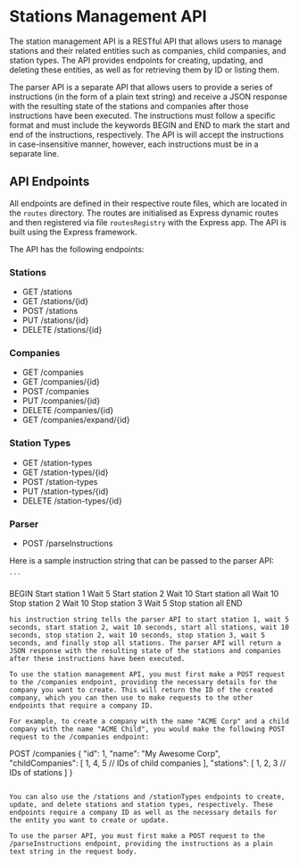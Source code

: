 # Stations Management API
The station management API is a RESTful API that allows users to manage stations and their related entities such as companies, 
child companies, and station types. The API provides endpoints for creating, updating, and deleting these entities, 
as well as for retrieving them by ID or listing them.

The parser API is a separate API that allows users to provide a series of instructions (in the form of a plain text string) 
and receive a JSON response with the resulting state of the stations and companies after those instructions have been executed. 
The instructions must follow a specific format and must include the keywords BEGIN and END to mark the start and end of the instructions, 
respectively. The API is will accept the instructions in case-insensitive manner, however, each instructions must be in
a separate line.

## API Endpoints
All endpoints are defined in their respective route files, which are located in the `routes` directory. 
The routes are initialised as Express dynamic routes and then registered via file `routesRegistry` with the
Express app. The API is built using the Express framework.

The API has the following endpoints:

### Stations
- GET /stations
- GET /stations/{id}
- POST /stations
- PUT /stations/{id}
- DELETE /stations/{id}

### Companies
- GET /companies
- GET /companies/{id}
- POST /companies
- PUT /companies/{id}
- DELETE /companies/{id}
- GET /companies/expand/{id}

### Station Types
- GET /station-types
- GET /station-types/{id}
- POST /station-types
- PUT /station-types/{id}
- DELETE /station-types/{id}

### Parser
- POST /parseInstructions


Here is a sample instruction string that can be passed to the parser API:
    
    ```
BEGIN
Start station 1
Wait 5
Start station 2
Wait 10
Start station all
Wait 10
Stop station 2
Wait 10
Stop station 3
Wait 5
Stop station all
END
```
his instruction string tells the parser API to start station 1, wait 5 seconds, start station 2, wait 10 seconds, start all stations, wait 10 seconds, stop station 2, wait 10 seconds, stop station 3, wait 5 seconds, and finally stop all stations. The parser API will return a JSON response with the resulting state of the stations and companies after these instructions have been executed.

To use the station management API, you must first make a POST request to the /companies endpoint, providing the necessary details for the company you want to create. This will return the ID of the created company, which you can then use to make requests to the other endpoints that require a company ID.

For example, to create a company with the name "ACME Corp" and a child company with the name "ACME Child", you would make the following POST request to the /companies endpoint:

```
POST /companies
{
    "id": 1,
    "name": "My Awesome Corp",
    "childCompanies": [
        1, 4, 5 // IDs of child companies
    ],
    "stations": [
        1, 2, 3 // IDs of stations
    ]
}
```

You can also use the /stations and /stationTypes endpoints to create, update, and delete stations and station types, respectively. These endpoints require a company ID as well as the necessary details for the entity you want to create or update.

To use the parser API, you must first make a POST request to the /parseInstructions endpoint, providing the instructions as a plain text string in the request body.

